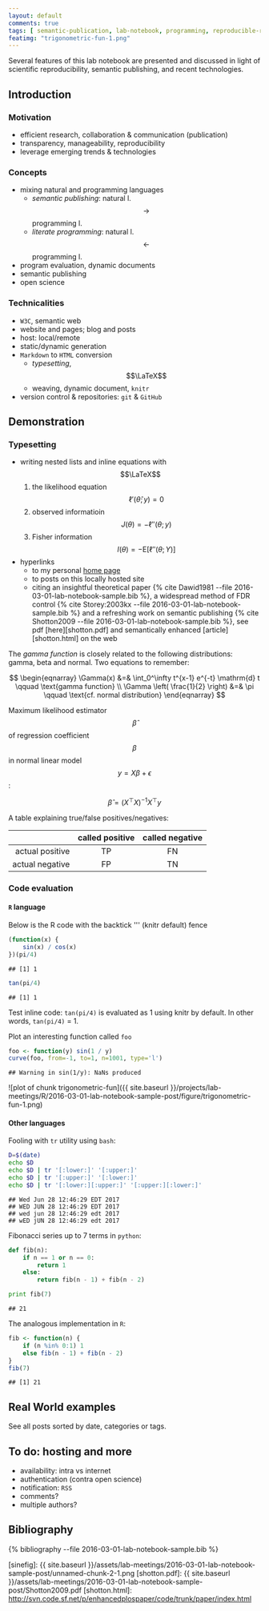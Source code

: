 ```yaml
---
layout: default
comments: true
tags: [ semantic-publication, lab-notebook, programming, reproducible-research ]
featimg: "trigonometric-fun-1.png"
---
```


Several features of this lab notebook are presented and discussed in light of scientific reproducibility, semantic publishing, and recent technologies.

## Introduction

### Motivation

* efficient research, collaboration & communication (publication)
* transparency, manageability, reproducibility
* leverage emerging trends & technologies

### Concepts

* mixing natural and programming languages
    * *semantic publishing*: natural l. $$ \rightarrow $$ programming l.
    * *literate programming*: natural l. $$ \leftarrow $$ programming l.
* program evaluation, dynamic documents
* semantic publishing
* open science

### Technicalities

* `W3C`, semantic web
* website and pages; blog and posts
* host: local/remote
* static/dynamic generation
* `Markdown` to `HTML` conversion
    * *typesetting*, $$\LaTeX$$
    * weaving, dynamic document, `knitr`
* version control & repositories: `git` & `GitHub`

## Demonstration

### Typesetting

* writing nested lists and inline equations with $$\LaTeX$$
  1. the likelihood equation $$\ell'(\hat{\theta}; y)=0$$
  2. observed informatioin $$J(\theta) = - \ell''(\theta; y)$$
  2. Fisher information $$I(\theta) = - \mathrm{E}[ \ell''(\theta; Y) ]$$
* hyperlinks
    * to my personal [home page][my website]
    * to posts on this locally hosted site
    * citing an insightful theoretical paper {% cite Dawid1981 --file 2016-03-01-lab-notebook-sample.bib %}, a widespread method of FDR control {% cite Storey:2003kx --file 2016-03-01-lab-notebook-sample.bib %} and a refreshing work on semantic publishing {% cite Shotton2009 --file 2016-03-01-lab-notebook-sample.bib %}, see pdf [here][shotton.pdf] and semantically enhanced [article][shotton.html] on the web

The *gamma function* is closely related to the following distributions: gamma, beta and normal.  Two equations to remember:

$$
\begin{eqnarray}
\Gamma(x) &=& \int_0^\infty t^{x-1} e^{-t} \mathrm{d} t \qquad \text{gamma function} \\
\Gamma \left( \frac{1}{2} \right) &=& \pi \qquad \text{cf. normal distribution}
\end{eqnarray}
$$

Maximum likelihood estimator $$\hat{\beta}$$ of regression coefficient $$\beta$$ in normal linear model $$y = X \beta + \epsilon$$:

$$
\begin{equation}
\hat{\beta} = (X^\top X)^{-1} X^\top y
\end{equation}
$$

A table explaining true/false positives/negatives:

|                 | called positive | called negative |
| ---------------:|:---------------:|:---------------:|
| actual positive |       TP        |       FN        |
| actual negative |       FP        |       TN        |

### Code evaluation

#### `R` language

Below is the R code with the backtick '\'' (knitr default) fence



```r
(function(x) {
    sin(x) / cos(x)
})(pi/4)
```

```
## [1] 1
```


```r
tan(pi/4)
```

```
## [1] 1
```

Test inline code: `tan(pi/4)` is evaluated as 1 using knitr by default.  In other words, `tan(pi/4)` = 1.

Plot an interesting function called `foo`


```r
foo <- function(y) sin(1 / y)
curve(foo, from=-1, to=1, n=1001, type='l')
```

```
## Warning in sin(1/y): NaNs produced
```

![plot of chunk trigonometric-fun]({{ site.baseurl }}/projects/lab-meetings/R/2016-03-01-lab-notebook-sample-post/figure/trigonometric-fun-1.png)

#### Other languages

Fooling with `tr` utility using `bash`:



```bash
D=$(date)
echo $D
echo $D | tr '[:lower:]' '[:upper:]'
echo $D | tr '[:upper:]' '[:lower:]'
echo $D | tr '[:lower:][:upper:]' '[:upper:][:lower:]'
```

```
## Wed Jun 28 12:46:29 EDT 2017
## WED JUN 28 12:46:29 EDT 2017
## wed jun 28 12:46:29 edt 2017
## wED jUN 28 12:46:29 edt 2017
```

Fibonacci series up to 7 terms in `python`:



```python
def fib(n):
    if n == 1 or n == 0:
        return 1
    else:
        return fib(n - 1) + fib(n - 2)

print fib(7)
```

```
## 21
```

The analogous implementation in `R`:



```r
fib <- function(n) {
    if (n %in% 0:1) 1
    else fib(n - 1) + fib(n - 2)
}
fib(7)
```

```
## [1] 21
```


## Real World examples

See all posts sorted by date, categories or tags.

## To do: hosting and more

* availability: intra vs internet
* authentication (contra open science)
* notification: `RSS`
* comments?
* multiple authors?

## Bibliography

{% bibliography --file 2016-03-01-lab-notebook-sample.bib %}

[my website]: http://attilagk.com
[sinefig]: {{ site.baseurl }}/assets/lab-meetings/2016-03-01-lab-notebook-sample-post/unnamed-chunk-2-1.png
[shotton.pdf]: {{ site.baseurl }}/assets/lab-meetings/2016-03-01-lab-notebook-sample-post/Shotton2009.pdf
[shotton.html]: http://svn.code.sf.net/p/enhancedplospaper/code/trunk/paper/index.html
<!-- MathJax scripts -->
<script type="text/javascript" src="https://cdn.mathjax.org/mathjax/latest/MathJax.js?config=TeX-AMS-MML_HTMLorMML"></script>

